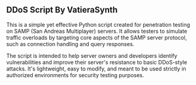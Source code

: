 ## DDoS Script By VatieraSynth

This is a simple yet effective Python script created for penetration testing on SAMP (San Andreas Multiplayer) servers. It allows testers to simulate traffic overloads by targeting core aspects of the SAMP server protocol, such as connection handling and query responses.

The script is intended to help server owners and developers identify vulnerabilities and improve their server's resistance to basic DDoS-style attacks. It's lightweight, easy to modify, and meant to be used strictly in authorized environments for security testing purposes.
